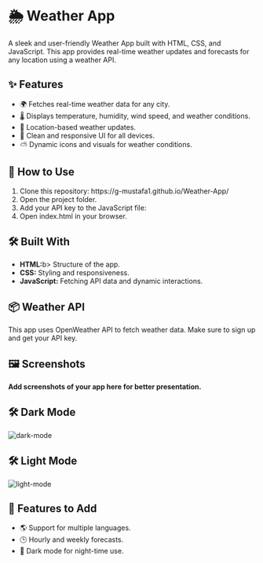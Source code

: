 <h1>🌦️ Weather App</h1>

<p>A sleek and user-friendly Weather App built with HTML, CSS, and JavaScript. This app provides real-time weather updates and forecasts for any location using a weather API.</p>

<h2>✨ Features</h2>
<ul>
  <li>🌍 Fetches real-time weather data for any city.</li>
  <li>🌡️ Displays temperature, humidity, wind speed, and weather conditions.</li>
  <li>📍 Location-based weather updates.</li>
  <li>🎨 Clean and responsive UI for all devices.</li>
  <li>⛅ Dynamic icons and visuals for weather conditions.</li>
</ul>

<h2>🚀 How to Use</h2>
<ol>
  <li>Clone this repository:
    https://g-mustafa1.github.io/Weather-App/
</li>
  <li>Open the project folder.</li>
  <li>Add your API key to the JavaScript file:</li>
  <li>Open index.html in your browser.</li>
</ol>

<h2>🛠️ Built With</h2>
<ul>
  <li><b>HTML:</b>b> Structure of the app.</li>
  <li><b>CSS:</b> Styling and responsiveness.</li>
  <li><b>JavaScript:</b> Fetching API data and dynamic interactions.</li>
</ul>

<h2>📦 Weather API</h2>
<p>This app uses OpenWeather API to fetch weather data. Make sure to sign up and get your API key.</p>

<h2>🖼️ Screenshots</h2>
<b>Add screenshots of your app here for better presentation.</b>
<h2>🛠️ Dark Mode</h2>

![dark-mode](https://github.com/user-attachments/assets/fdddffad-bc7f-4389-8e41-aa89d878de59)

<h2>🛠️ Light Mode</h2>

![light-mode](https://github.com/user-attachments/assets/8a095b9c-fc08-4aea-934a-005c48d3c365)

<h2>🌟 Features to Add</h2>
<ul>
  <li>🌎 Support for multiple languages.</li>
  <li>🕒 Hourly and weekly forecasts.</li>
  <li>🎨 Dark mode for night-time use.</li>
</ul>



